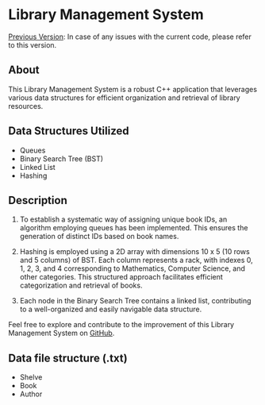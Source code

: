 # Library Management System

[Previous Version](https://github.com/haroonrashid2210/Library-Management-System/tree/ed883346b13487fa1bb37a8e7fd0f00b95b1aa2a): In case of any issues with the current code, please refer to this version.

## About

This Library Management System is a robust C++ application that leverages various data structures for efficient organization and retrieval of library resources.

## Data Structures Utilized

- Queues
- Binary Search Tree (BST)
- Linked List
- Hashing

## Description

1. To establish a systematic way of assigning unique book IDs, an algorithm employing queues has been implemented. This ensures the generation of distinct IDs based on book names.

2. Hashing is employed using a 2D array with dimensions 10 x 5 (10 rows and 5 columns) of BST. Each column represents a rack, with indexes 0, 1, 2, 3, and 4 corresponding to Mathematics, Computer Science, and other categories. This structured approach facilitates efficient categorization and retrieval of books.

3. Each node in the Binary Search Tree contains a linked list, contributing to a well-organized and easily navigable data structure.

Feel free to explore and contribute to the improvement of this Library Management System on [GitHub](https://github.com/haroonrashid2210/Library-Management-System).

## Data file structure (.txt)

- Shelve
- Book
- Author


